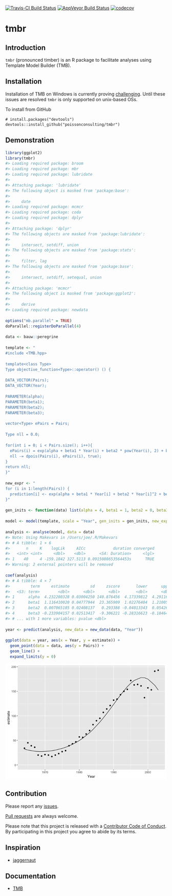
<!-- README.md is generated from README.Rmd. Please edit that file -->
[![Travis-CI Build Status](https://travis-ci.org/poissonconsulting/tmbr.svg?branch=master)](https://travis-ci.org/poissonconsulting/tmbr) [![AppVeyor Build Status](https://ci.appveyor.com/api/projects/status/github/poissonconsulting/tmbr?branch=master&svg=true)](https://ci.appveyor.com/project/poissonconsulting/tmbr) [![codecov](https://codecov.io/gh/poissonconsulting/tmbr/branch/master/graph/badge.svg)](https://codecov.io/gh/poissonconsulting/tmbr)

tmbr
====

Introduction
------------

`tmbr` (pronounced timber) is an R package to facilitate analyses using Template Model Builder (TMB).

Installation
------------

Installation of TMB on Windows is currently proving [challenging](https://github.com/James-Thorson/2016_Spatio-temporal_models/issues/7). Until these issues are resolved `tmbr` is only supported on unix-based OSs.

To install from GitHub

    # install.packages("devtools")
    devtools::install_github("poissonconsulting/tmbr")

Demonstration
-------------

``` r
library(ggplot2)
library(tmbr)
#> Loading required package: broom
#> Loading required package: mbr
#> Loading required package: lubridate
#> 
#> Attaching package: 'lubridate'
#> The following object is masked from 'package:base':
#> 
#>     date
#> Loading required package: mcmcr
#> Loading required package: coda
#> Loading required package: dplyr
#> 
#> Attaching package: 'dplyr'
#> The following objects are masked from 'package:lubridate':
#> 
#>     intersect, setdiff, union
#> The following objects are masked from 'package:stats':
#> 
#>     filter, lag
#> The following objects are masked from 'package:base':
#> 
#>     intersect, setdiff, setequal, union
#> 
#> Attaching package: 'mcmcr'
#> The following object is masked from 'package:ggplot2':
#> 
#>     derive
#> Loading required package: newdata

options("mb.parallel" = TRUE)
doParallel::registerDoParallel(4)

data <- bauw::peregrine

template <- "
#include <TMB.hpp>

template<class Type>
Type objective_function<Type>::operator() () {

DATA_VECTOR(Pairs);
DATA_VECTOR(Year);

PARAMETER(alpha);
PARAMETER(beta1);
PARAMETER(beta2);
PARAMETER(beta3);

vector<Type> ePairs = Pairs;

Type nll = 0.0;

for(int i = 0; i < Pairs.size(); i++){
  ePairs(i) = exp(alpha + beta1 * Year(i) + beta2 * pow(Year(i), 2) + beta3 * pow(Year(i), 3));
  nll -= dpois(Pairs(i), ePairs(i), true);
}
return nll;
}"

new_expr <- "
for (i in 1:length(Pairs)) {
  prediction[i] <- exp(alpha + beta1 * Year[i] + beta2 * Year[i]^2 + beta3 * Year[i]^3)
}"

gen_inits <- function(data) list(alpha = 4, beta1 = 1, beta2 = 0, beta3 = 0)

model <- model(template, scale = "Year", gen_inits = gen_inits, new_expr = new_expr)

analysis <- analyse(model, data = data)
#> Note: Using Makevars in /Users/joe/.R/Makevars 
#> # A tibble: 1 × 6
#>       n     K    logLik     AICc            duration converged
#>   <int> <int>     <dbl>    <dbl>      <S4: Duration>     <lgl>
#> 1    40     4 -159.1842 327.5113 0.0915088653564453s      TRUE
#> Warning: 2 external pointers will be removed

coef(analysis)
#> # A tibble: 4 × 7
#>         term     estimate         sd     zscore       lower      upper
#>   <S3: term>        <dbl>      <dbl>      <dbl>       <dbl>      <dbl>
#> 1      alpha  4.232280328 0.03004250 140.876456  4.17339812  4.2911625
#> 2      beta1  1.116410020 0.04777944  23.365909  1.02276404  1.2100560
#> 3      beta2  0.007065185 0.02408137   0.293388 -0.04013343  0.0542638
#> 4      beta3 -0.233904157 0.02513417  -9.306221 -0.28316623 -0.1846421
#> # ... with 1 more variables: pvalue <dbl>

year <- predict(analysis, new_data = new_data(data, "Year"))

ggplot(data = year, aes(x = Year, y = estimate)) +
  geom_point(data = data, aes(y = Pairs)) +
  geom_line() +
  expand_limits(y = 0)
```

![](README-unnamed-chunk-2-1.png)

Contribution
------------

Please report any [issues](https://github.com/poissonconsulting/tmbr/issues).

[Pull requests](https://github.com/poissonconsulting/tmbr/pulls) are always welcome.

Please note that this project is released with a [Contributor Code of Conduct](CONDUCT.md). By participating in this project you agree to abide by its terms.

Inspiration
-----------

-   [jaggernaut](https://github.com/poissonconsulting/jaggernaut)

Documentation
-------------

-   [TMB](https://github.com/kaskr/adcomp)
